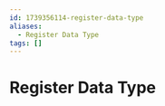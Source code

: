 ```yaml
---
id: 1739356114-register-data-type
aliases:
  - Register Data Type
tags: []
---
```


# Register Data Type
